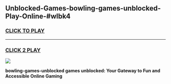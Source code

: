 
## Unblocked-Games-bowling-games-unblocked-Play-Online-#wlbk4
<h3>
<a href="https://premium.freeplayer.one?title=bowling-games-unblocked&ref=27F">CLICK TO PLAY</a></h3>
<hr>

<h3>
<a href="https://premium.freeplayer.one?title=bowling-games-unblocked&ref=27F">CLICK 2 PLAY</a>
  
</h3>

<a href="https://premium.freeplayer.one?title=bowling-games-unblocked&ref=27F"><img src="https://clearcache.store/games.png"></a>


**bowling-games-unblocked games unblocked: Your Gateway to Fun and Accessible Online Gaming**
